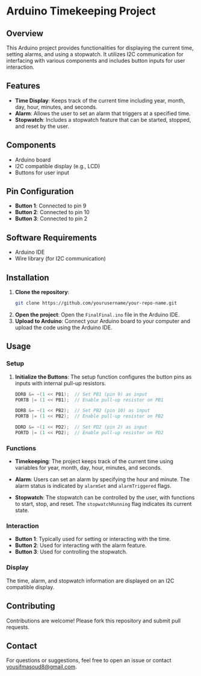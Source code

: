 # Arduino Timekeeping Project

## Overview

This Arduino project provides functionalities for displaying the current time, setting alarms, and using a stopwatch. It utilizes I2C communication for interfacing with various components and includes button inputs for user interaction.

## Features

- **Time Display**: Keeps track of the current time including year, month, day, hour, minutes, and seconds.
- **Alarm**: Allows the user to set an alarm that triggers at a specified time.
- **Stopwatch**: Includes a stopwatch feature that can be started, stopped, and reset by the user.

## Components

- Arduino board
- I2C compatible display (e.g., LCD)
- Buttons for user input

## Pin Configuration

- **Button 1**: Connected to pin 9
- **Button 2**: Connected to pin 10
- **Button 3**: Connected to pin 2

## Software Requirements

- Arduino IDE
- Wire library (for I2C communication)

## Installation

1. **Clone the repository**:
   ```sh
   git clone https://github.com/yourusername/your-repo-name.git
   ```
2. **Open the project**:
   Open the `FinalFinal.ino` file in the Arduino IDE.
3. **Upload to Arduino**:
   Connect your Arduino board to your computer and upload the code using the Arduino IDE.

## Usage

### Setup

1. **Initialize the Buttons**:
   The setup function configures the button pins as inputs with internal pull-up resistors.
   ```cpp
   DDRB &= ~(1 << PB1);  // Set PB1 (pin 9) as input
   PORTB |= (1 << PB1);  // Enable pull-up resistor on PB1

   DDRB &= ~(1 << PB2);  // Set PB2 (pin 10) as input
   PORTB |= (1 << PB2);  // Enable pull-up resistor on PB2

   DDRD &= ~(1 << PD2);  // Set PD2 (pin 2) as input
   PORTD |= (1 << PD2);  // Enable pull-up resistor on PD2
   ```

### Functions

- **Timekeeping**:
  The project keeps track of the current time using variables for year, month, day, hour, minutes, and seconds.

- **Alarm**:
  Users can set an alarm by specifying the hour and minute. The alarm status is indicated by `alarmSet` and `alarmTriggered` flags.

- **Stopwatch**:
  The stopwatch can be controlled by the user, with functions to start, stop, and reset. The `stopwatchRunning` flag indicates its current state.

### Interaction

- **Button 1**: Typically used for setting or interacting with the time.
- **Button 2**: Used for interacting with the alarm feature.
- **Button 3**: Used for controlling the stopwatch.

### Display

The time, alarm, and stopwatch information are displayed on an I2C compatible display.

## Contributing

Contributions are welcome! Please fork this repository and submit pull requests.

## Contact

For questions or suggestions, feel free to open an issue or contact [yousifmasoud8@gmail.com](mailto:your-email@example.com).

